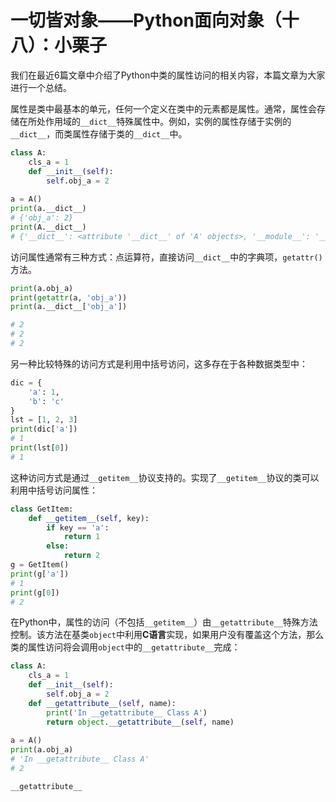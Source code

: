 # 一切皆对象——Python面向对象（十八）：小栗子

我们在最近6篇文章中介绍了Python中类的属性访问的相关内容，本篇文章为大家进行一个总结。

属性是类中最基本的单元，任何一个定义在类中的元素都是属性。通常，属性会存储在所处作用域的`__dict__`特殊属性中。例如，实例的属性存储于实例的`__dict__`，而类属性存储于类的`__dict__`中。

```python
class A:
    cls_a = 1
    def __init__(self):
        self.obj_a = 2
        
a = A()
print(a.__dict__)
# {'obj_a': 2}
print(A.__dict__)
# {'__dict__': <attribute '__dict__' of 'A' objects>, '__module__': '__main__', '__init__': <function A.__init__ at 0x0000029EB4A34048>, '__doc__': None, 'cls_a': 1, '__weakref__': <attribute '__weakref__' of 'A' objects>}
```

访问属性通常有三种方式：点运算符，直接访问`__dict__`中的字典项，`getattr()`方法。

```python
print(a.obj_a)
print(getattr(a, 'obj_a'))
print(a.__dict__['obj_a'])

# 2
# 2
# 2
```

另一种比较特殊的访问方式是利用中括号访问，这多存在于各种数据类型中：

```python
dic = {
    'a': 1,
    'b': 'c'
}
lst = [1, 2, 3]
print(dic['a'])
# 1
print(lst[0])
# 1
```

这种访问方式是通过`__getitem__`协议支持的。实现了`__getitem__`协议的类可以利用中括号访问属性：

```python
class GetItem:
    def __getitem__(self, key):
        if key == 'a':
        	return 1
        else:
            return 2
g = GetItem()
print(g['a'])
# 1
print(g[0])
# 2
```

在Python中，属性的访问（不包括`__getitem__`）由`__getattribute__`特殊方法控制。该方法在基类`object`中利用**C语言**实现，如果用户没有覆盖这个方法，那么类的属性访问将会调用`object`中的`__getattribute__`完成：

```python
class A:
    cls_a = 1
    def __init__(self):
        self.obj_a = 2
    def __getattribute__(self, name):
        print('In __getattribute__ Class A')
        return object.__getattribute__(self, name)
    
a = A()
print(a.obj_a)
# 'In __getattribute__ Class A'
# 2
```

`__getattribute__`
